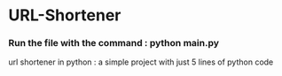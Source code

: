 # URL-Shortener
### Run the file with the command : python main.py

url shortener in python : a simple project with just 5 lines of python code

